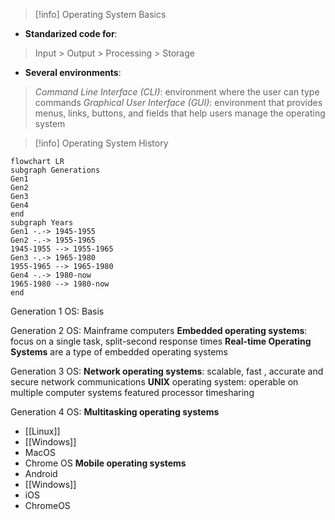 
>[!info] Operating System Basics

-  **Standarized code for**:

>Input > Output > Processing > Storage

- **Several environments**:

> *Command Line Interface (CLI)*: environment where the user can type commands
> *Graphical User Interface (GUI)*: environment that provides menus, links, buttons, and fields that help users manage the operating system

>[!info] Operating System History

```mermaid
flowchart LR
subgraph Generations
Gen1
Gen2
Gen3
Gen4
end
subgraph Years
Gen1 -.-> 1945-1955
Gen2 -.-> 1955-1965
1945-1955 --> 1955-1965
Gen3 -.-> 1965-1980
1955-1965 --> 1965-1980
Gen4 -.-> 1980-now
1965-1980 --> 1980-now
end
```
Generation 1 OS:
Basis

Generation 2 OS:
Mainframe computers
**Embedded operating systems**: focus on a single task, split-second response times
**Real-time Operating Systems** are a type of embedded operating systems

Generation 3 OS:
**Network operating systems**: scalable, fast , accurate and secure network communications
**UNIX** operating system: operable on multiple computer systems featured processor timesharing

Generation 4 OS:
**Multitasking operating systems**
- [[Linux]]
- [[Windows]]
- MacOS
- Chrome OS
**Mobile operating systems**
- Android
- [[Windows]]
- iOS
- ChromeOS



